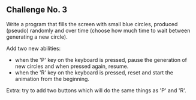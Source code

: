 ## Challenge No. 3 

Write a program that fills the screen with small blue circles, produced (pseudo) randomly and over time (choose how much time to wait between generating a new circle).

Add two new abilities:
 
- when the 'P' key on the keyboard is pressed, pause the generation of new circles and when pressed again, resume.
- when the 'R' key on the keyboard is pressed, reset and start the animation from the beginning.

Extra: try to add two buttons which will do the same things as 'P' and 'R'.


